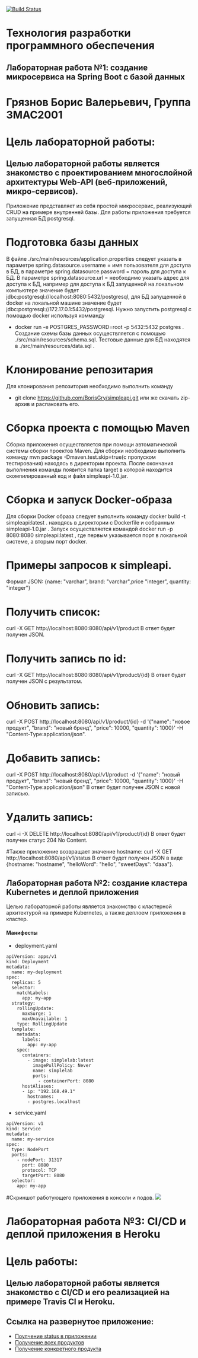 [![Build Status](https://travis-ci.com/BorisGry/SimpleLabs.svg?branch=main)](https://travis-ci.com/BorisGry/SimpleLabs)
# Технология разработки программного обеспечения
## Лабораторная работа №1: создание микросервиса на Spring Boot с базой данных
# Грязнов Борис Валерьевич, Группа 3MAC2001
# Цель лабораторной работы:
## Целью лабораторной работы является знакомство с проектированием многослойной архитектуры Web-API (веб-приложений, микро-сервисов).

Приложение представляет из себя простой микросервис, реализующий CRUD на примере внутренней базы. Для работы приложения требуется запущенная БД postgresql.

# Подготовка базы данных
В файле ./src/main/resources/application.properties следует указать в параметре spring.datasource.username = имя пользователя для доступа в БД, в параметре spring.datasource.password = пароль для доступа к БД. В параметре spring.datasource.url = необходимо указать адрес для доступа к БД, например для доступа к БД запущенной на локальном компьютере значение будет jdbc:postgresql://localhost:8080:5432/postgresql, для БД запущенной в docker на локальной машине значение будет jdbc:postgresql://172.17.0.1:5432/postgresql.
Нужно запустить postgresql с помощью docker используя комманду 
- docker run -e POSTGRES_PASSWORD=root -p 5432:5432 postgres .
Создание схемы базы данных осуществляется с помощью ./src/main/resources/schema.sql. 
Тестовые данные для БД находятся в ./src/main/resources/data.sql . 

# Клонирование репозитария
Для клонирования репозитория необходимо выполнить команду
- git clone https://github.com/BorisGry/simpleapi.git
или же скачать zip-архив и распаковать его.

# Сборка проекта с помощью Maven
Сборка приложения осуществляется при помощи автоматической системы сборки проектов Maven. Для сборки необходимо выполнить команду mvn package -Dmaven.test.skip=true(с пропуском тестирования) находясь в директории проекта. После окончания выполнения команды появится папка target в которой находится скомпилированный код и файл simpleapi-1.0.jar.

# Сборка и запуск Docker-образа
Для сборки Docker образа следует выполнить команду docker build -t simpleapi:latest . находясь в директории с Dockerfile и собранным simpleapi-1.0.jar .
Запуск осуществляется командой docker run -p 8080:8080 simpleapi:latest , где первым указывается порт в локальной системе, а вторым порт docker.

# Примеры запросов к simpleapi.
Формат JSON: {name: "varchar", brand: "varchar",price "integer", quantity: "integer"}

# Получить список:
curl -X GET http://localhost:8080:8080/api/v1/product В ответ будет получен JSON.

# Получить запись по id:
curl -X GET http://localhost:8080:8080/api/v1/product/{id} В ответ будет получен JSON с результатом.

# Обновить запись:
curl -X POST http://localhost:8080/api/v1/product/{id} -d '{"name": "новое продукт", "brand": "новый бренд", "price": 10000, "quantity": 1000}' -H "Content-Type:application/json".

# Добавить запись:
curl -X POST http://localhost:8080/api/v1/product -d '{"name": "новый продукт", "brand": "новый бренд", "price": 10000, "quantity": 1000}' -H "Content-Type:application/json" В ответ будет получен JSON с новой записью.

# Удалить запись:
curl -i -X DELETE http://localhost:8080/api/v1/product/{id} В ответ будет получен статус 204 No Content.

#Также приложение возвращает значение hostname:
curl -X GET http://localhost:8080/api/v1/status В ответ будет получен JSON в виде {hostname: "hostname", "helloWord": "hello", "sweetDays": "daaa"}.

## Лабораторная работа №2: создание кластера Kubernetes и деплой приложения
Целью лабораторной работы является знакомство с кластерной архитектурой на примере Kubernetes, а также деплоем приложения в кластер.
#### Манифесты 
- deployment.yaml
>
    apiVersion: apps/v1
    kind: Deployment
    metadata:
      name: my-deployment
    spec:
      replicas: 5
      selector:
        matchLabels:
          app: my-app
      strategy:
        rollingUpdate:
          maxSurge: 1
          maxUnavailable: 1
        type: RollingUpdate
      template:
        metadata:
          labels:
            app: my-app
        spec:
          containers:
            - image: simplelab:latest
              imagePullPolicy: Never 
              name: simplelab
              ports:
                - containerPort: 8080
          hostAliases:
          - ip: "192.168.49.1"
            hostnames:
            - postgres.localhost

- service.yaml
>
    apiVersion: v1
    kind: Service
    metadata:
      name: my-service
    spec:
      type: NodePort
      ports:
        - nodePort: 31317
          port: 8080
          protocol: TCP
          targetPort: 8080
      selector:
        app: my-app
        
#Скриншот работующего приложения в консоли и подов.
![](https://github.com/BorisGry/SimpleLabs/blob/main/scrin/Screenshot%20from%202020-11-26%2020-05-43.png)   
        
# Лабораторная работа №3: CI/CD и деплой приложения в Heroku
# Цель работы: 
## Целью лабораторной работы является знакомство с CI/CD и его реализацией на примере Travis CI и Heroku.

## Ссылка на развернутое приложение: 
- [Поулчение status в приложении](https://simplelab-bg.herokuapp.com/api/v1/status) 
- [Получение всех продуктов](https://simplelab-bg.herokuapp.com/api/v1/product)
- [Получение конкретного продукта](https://simplelab-bg.herokuapp.com/api/v1/product/4)